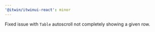 ```yaml
---
'@itwin/itwinui-react': minor
---
```


Fixed issue with `Table` autoscroll not completely showing a given row.
